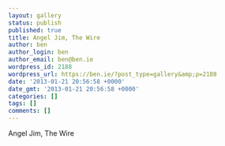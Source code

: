 ```yaml
---
layout: gallery
status: publish
published: true
title: Angel Jim, The Wire
author: ben
author_login: ben
author_email: ben@ben.ie
wordpress_id: 2188
wordpress_url: https://ben.ie/?post_type=gallery&amp;p=2188
date: '2013-01-21 20:56:58 +0000'
date_gmt: '2013-01-21 20:56:58 +0000'
categories: []
tags: []
comments: []
---
```

<p>Angel Jim, The Wire</p>
